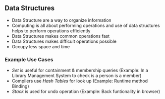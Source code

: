 ## Data Structures
- Data Structure are a way to organize information
- Computing is all about performing operations and use of data structures helps to perform operations efficiently
- Data Structures makes common operations fast
- Data Structures makes difficult operations possible
- Occupy less space and time 

### Example Use Cases
- *Set* is useful for containment & membership queries (Example: In a Library Management System to check is a person is a member)
- Compilers use *Hash Tables* for look up (Example: Runtime method Binding)
- *Stack* is used for undo operation (Example: Back funtionality in browser)
